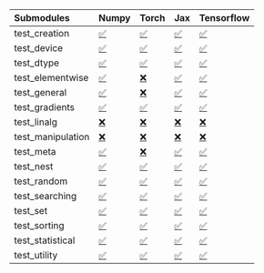 | Submodules        | Numpy                                                                                                                           | Torch                                                                                                                           | Jax                                                                                                                             | Tensorflow                                                                                                                      |
|:------------------|:--------------------------------------------------------------------------------------------------------------------------------|:--------------------------------------------------------------------------------------------------------------------------------|:--------------------------------------------------------------------------------------------------------------------------------|:--------------------------------------------------------------------------------------------------------------------------------|
| test_creation     | <a href="https://github.com/unifyai/ivy/runs/7961235470?check_suite_focus=true" rel="noopener noreferrer" target="_blank">✅</a> | <a href="https://github.com/unifyai/ivy/runs/7961237166?check_suite_focus=true" rel="noopener noreferrer" target="_blank">✅</a> | <a href="https://github.com/unifyai/ivy/runs/7961239128?check_suite_focus=true" rel="noopener noreferrer" target="_blank">✅</a> | <a href="https://github.com/unifyai/ivy/runs/7961241160?check_suite_focus=true" rel="noopener noreferrer" target="_blank">✅</a> |
| test_device       | <a href="https://github.com/unifyai/ivy/runs/7961235556?check_suite_focus=true" rel="noopener noreferrer" target="_blank">✅</a> | <a href="https://github.com/unifyai/ivy/runs/7961237279?check_suite_focus=true" rel="noopener noreferrer" target="_blank">✅</a> | <a href="https://github.com/unifyai/ivy/runs/7961239229?check_suite_focus=true" rel="noopener noreferrer" target="_blank">✅</a> | <a href="https://github.com/unifyai/ivy/runs/7961241311?check_suite_focus=true" rel="noopener noreferrer" target="_blank">✅</a> |
| test_dtype        | <a href="https://github.com/unifyai/ivy/runs/7961235658?check_suite_focus=true" rel="noopener noreferrer" target="_blank">✅</a> | <a href="https://github.com/unifyai/ivy/runs/7961237374?check_suite_focus=true" rel="noopener noreferrer" target="_blank">✅</a> | <a href="https://github.com/unifyai/ivy/runs/7961239340?check_suite_focus=true" rel="noopener noreferrer" target="_blank">✅</a> | <a href="https://github.com/unifyai/ivy/runs/7961241425?check_suite_focus=true" rel="noopener noreferrer" target="_blank">✅</a> |
| test_elementwise  | <a href="https://github.com/unifyai/ivy/runs/7961235747?check_suite_focus=true" rel="noopener noreferrer" target="_blank">✅</a> | <a href="https://github.com/unifyai/ivy/runs/7961237454?check_suite_focus=true" rel="noopener noreferrer" target="_blank">❌</a> | <a href="https://github.com/unifyai/ivy/runs/7961239477?check_suite_focus=true" rel="noopener noreferrer" target="_blank">✅</a> | <a href="https://github.com/unifyai/ivy/runs/7961241556?check_suite_focus=true" rel="noopener noreferrer" target="_blank">✅</a> |
| test_general      | <a href="https://github.com/unifyai/ivy/runs/7961235855?check_suite_focus=true" rel="noopener noreferrer" target="_blank">✅</a> | <a href="https://github.com/unifyai/ivy/runs/7961237549?check_suite_focus=true" rel="noopener noreferrer" target="_blank">❌</a> | <a href="https://github.com/unifyai/ivy/runs/7961239585?check_suite_focus=true" rel="noopener noreferrer" target="_blank">✅</a> | <a href="https://github.com/unifyai/ivy/runs/7961241682?check_suite_focus=true" rel="noopener noreferrer" target="_blank">✅</a> |
| test_gradients    | <a href="https://github.com/unifyai/ivy/runs/7961235972?check_suite_focus=true" rel="noopener noreferrer" target="_blank">✅</a> | <a href="https://github.com/unifyai/ivy/runs/7961237640?check_suite_focus=true" rel="noopener noreferrer" target="_blank">✅</a> | <a href="https://github.com/unifyai/ivy/runs/7961239766?check_suite_focus=true" rel="noopener noreferrer" target="_blank">✅</a> | <a href="https://github.com/unifyai/ivy/runs/7961241824?check_suite_focus=true" rel="noopener noreferrer" target="_blank">✅</a> |
| test_linalg       | <a href="https://github.com/unifyai/ivy/runs/7961236087?check_suite_focus=true" rel="noopener noreferrer" target="_blank">❌</a> | <a href="https://github.com/unifyai/ivy/runs/7961237728?check_suite_focus=true" rel="noopener noreferrer" target="_blank">❌</a> | <a href="https://github.com/unifyai/ivy/runs/7961239856?check_suite_focus=true" rel="noopener noreferrer" target="_blank">❌</a> | <a href="https://github.com/unifyai/ivy/runs/7961241918?check_suite_focus=true" rel="noopener noreferrer" target="_blank">❌</a> |
| test_manipulation | <a href="https://github.com/unifyai/ivy/runs/7961236173?check_suite_focus=true" rel="noopener noreferrer" target="_blank">❌</a> | <a href="https://github.com/unifyai/ivy/runs/7961237843?check_suite_focus=true" rel="noopener noreferrer" target="_blank">❌</a> | <a href="https://github.com/unifyai/ivy/runs/7961239963?check_suite_focus=true" rel="noopener noreferrer" target="_blank">❌</a> | <a href="https://github.com/unifyai/ivy/runs/7961242008?check_suite_focus=true" rel="noopener noreferrer" target="_blank">❌</a> |
| test_meta         | <a href="https://github.com/unifyai/ivy/runs/7961236300?check_suite_focus=true" rel="noopener noreferrer" target="_blank">✅</a> | <a href="https://github.com/unifyai/ivy/runs/7961237949?check_suite_focus=true" rel="noopener noreferrer" target="_blank">❌</a> | <a href="https://github.com/unifyai/ivy/runs/7961240055?check_suite_focus=true" rel="noopener noreferrer" target="_blank">✅</a> | <a href="https://github.com/unifyai/ivy/runs/7961242092?check_suite_focus=true" rel="noopener noreferrer" target="_blank">✅</a> |
| test_nest         | <a href="https://github.com/unifyai/ivy/runs/7961236408?check_suite_focus=true" rel="noopener noreferrer" target="_blank">✅</a> | <a href="https://github.com/unifyai/ivy/runs/7961238080?check_suite_focus=true" rel="noopener noreferrer" target="_blank">✅</a> | <a href="https://github.com/unifyai/ivy/runs/7961240159?check_suite_focus=true" rel="noopener noreferrer" target="_blank">✅</a> | <a href="https://github.com/unifyai/ivy/runs/7961242170?check_suite_focus=true" rel="noopener noreferrer" target="_blank">✅</a> |
| test_random       | <a href="https://github.com/unifyai/ivy/runs/7961236507?check_suite_focus=true" rel="noopener noreferrer" target="_blank">✅</a> | <a href="https://github.com/unifyai/ivy/runs/7961238199?check_suite_focus=true" rel="noopener noreferrer" target="_blank">✅</a> | <a href="https://github.com/unifyai/ivy/runs/7961240303?check_suite_focus=true" rel="noopener noreferrer" target="_blank">✅</a> | <a href="https://github.com/unifyai/ivy/runs/7961242228?check_suite_focus=true" rel="noopener noreferrer" target="_blank">✅</a> |
| test_searching    | <a href="https://github.com/unifyai/ivy/runs/7961236638?check_suite_focus=true" rel="noopener noreferrer" target="_blank">✅</a> | <a href="https://github.com/unifyai/ivy/runs/7961238339?check_suite_focus=true" rel="noopener noreferrer" target="_blank">✅</a> | <a href="https://github.com/unifyai/ivy/runs/7961240439?check_suite_focus=true" rel="noopener noreferrer" target="_blank">✅</a> | <a href="https://github.com/unifyai/ivy/runs/7961242340?check_suite_focus=true" rel="noopener noreferrer" target="_blank">✅</a> |
| test_set          | <a href="https://github.com/unifyai/ivy/runs/7961236739?check_suite_focus=true" rel="noopener noreferrer" target="_blank">✅</a> | <a href="https://github.com/unifyai/ivy/runs/7961238477?check_suite_focus=true" rel="noopener noreferrer" target="_blank">✅</a> | <a href="https://github.com/unifyai/ivy/runs/7961240569?check_suite_focus=true" rel="noopener noreferrer" target="_blank">✅</a> | <a href="https://github.com/unifyai/ivy/runs/7961242434?check_suite_focus=true" rel="noopener noreferrer" target="_blank">✅</a> |
| test_sorting      | <a href="https://github.com/unifyai/ivy/runs/7961236833?check_suite_focus=true" rel="noopener noreferrer" target="_blank">✅</a> | <a href="https://github.com/unifyai/ivy/runs/7961238726?check_suite_focus=true" rel="noopener noreferrer" target="_blank">✅</a> | <a href="https://github.com/unifyai/ivy/runs/7961240728?check_suite_focus=true" rel="noopener noreferrer" target="_blank">✅</a> | <a href="https://github.com/unifyai/ivy/runs/7961242507?check_suite_focus=true" rel="noopener noreferrer" target="_blank">✅</a> |
| test_statistical  | <a href="https://github.com/unifyai/ivy/runs/7961236937?check_suite_focus=true" rel="noopener noreferrer" target="_blank">✅</a> | <a href="https://github.com/unifyai/ivy/runs/7961238863?check_suite_focus=true" rel="noopener noreferrer" target="_blank">✅</a> | <a href="https://github.com/unifyai/ivy/runs/7961240898?check_suite_focus=true" rel="noopener noreferrer" target="_blank">✅</a> | <a href="https://github.com/unifyai/ivy/runs/7961242630?check_suite_focus=true" rel="noopener noreferrer" target="_blank">✅</a> |
| test_utility      | <a href="https://github.com/unifyai/ivy/runs/7961237050?check_suite_focus=true" rel="noopener noreferrer" target="_blank">✅</a> | <a href="https://github.com/unifyai/ivy/runs/7961238979?check_suite_focus=true" rel="noopener noreferrer" target="_blank">✅</a> | <a href="https://github.com/unifyai/ivy/runs/7961241025?check_suite_focus=true" rel="noopener noreferrer" target="_blank">✅</a> | <a href="https://github.com/unifyai/ivy/runs/7961242703?check_suite_focus=true" rel="noopener noreferrer" target="_blank">✅</a> |